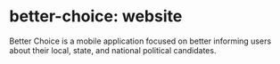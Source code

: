 # better-choice: website
Better Choice is a mobile application focused on better informing users about their local, state, and national political candidates.
